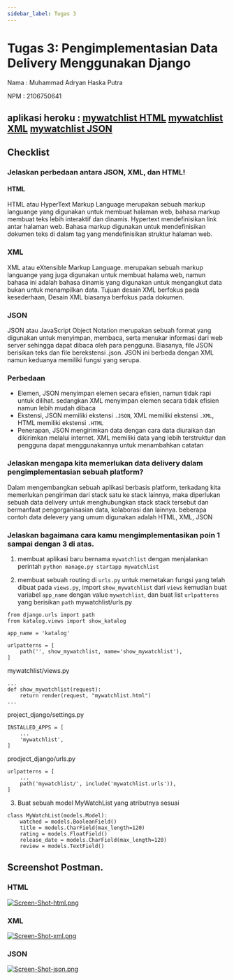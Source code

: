 ```yaml
---
sidebar_label: Tugas 3
---
```


# Tugas 3: Pengimplementasian Data Delivery Menggunakan Django

Nama : Muhammad Adryan Haska Putra

NPM  : 2106750641

aplikasi heroku  : 
[mywatchlist HTML](https://tugas2-pbp-adryan.herokuapp.com/mywatchlist/html)
[mywatchlist XML](https://tugas2-pbp-adryan.herokuapp.com/mywatchlist/XML/)
[mywatchlist JSON](https://tugas2-pbp-adryan.herokuapp.com/mywatchlist/JSON)
---

## Checklist

### Jelaskan perbedaan antara JSON, XML, dan HTML!
#### HTML
HTML atau HyperText Markup Language merupakan sebuah markup languange yang digunakan untuk membuat halaman web, bahasa markup membuat teks lebih interaktif dan dinamis. Hypertext mendefinisikan link antar halaman web. Bahasa markup digunakan untuk mendefinisikan dokumen teks di dalam tag yang mendefinisikan struktur halaman web.

### XML
XML atau eXtensible Markup Language. merupakan sebuah markup languange yang juga digunakan untuk membuat halama web, namun bahasa ini adalah bahasa dinamis yang digunakan untuk mengangkut data bukan untuk menampilkan data. Tujuan desain XML berfokus pada kesederhaan, Desain XML biasanya berfokus pada dokumen.

### JSON
JSON atau JavaScript Object Notation merupakan sebuah format yang digunakan untuk menyimpan, membaca, serta menukar informasi dari web server sehingga dapat dibaca oleh para pengguna. Biasanya, file JSON berisikan teks dan file berekstensi .json. JSON ini berbeda dengan XML namun keduanya memiliki fungsi yang serupa.

### Perbedaan
- Elemen, JSON menyimpan elemen secara efisien, namun tidak rapi untuk dilihat. sedangkan XML menyimpan elemen secara tidak efisien namun lebih mudah dibaca
- Ekstensi, JSON memiliki ekstensi `.JSON`, XML memiliki ekstensi `.XML`, HTML memiliki ekstensi `.HTML`
- Penerapan, JSON mengirimkan data dengan cara data diuraikan dan dikirimkan melalui internet. XML memiliki data yang lebih terstruktur dan pengguna dapat menggunakannya untuk menambahkan catatan

### Jelaskan mengapa kita memerlukan data delivery dalam pengimplementasian sebuah platform?
Dalam mengembangkan sebuah aplikasi berbasis platform, terkadang kita memerlukan pengiriman dari stack satu ke stack lainnya, maka diperlukan sebuah data delivery untuk menghubungkan stack stack tersebut dan bermanfaat pengorganisasian data, kolaborasi dan lainnya. beberapa contoh data delevery yang umum digunakan adalah HTML, XML, JSON

### Jelaskan bagaimana cara kamu mengimplementasikan poin 1 sampai dengan 3 di atas.
1.  membuat aplikasi baru bernama `mywatchlist` dengan menjalankan perintah `python manage.py startapp mywatchlist`

2. membuat sebuah routing di `urls.py` untuk memetakan fungsi yang telah dibuat pada `views.py`, import `show_mywatchlist` dari `views` kemudian buat variabel `app_name` dengan value `mywatchlist`, dan buat list `urlpatterns` yang berisikan `path`
mywatchlist/urls.py
```
from django.urls import path
from katalog.views import show_katalog

app_name = 'katalog'

urlpatterns = [
    path('', show_mywatchlist, name='show_mywatchlist'),
]
```

mywatchlist/views.py
```
...
def show_mywatchlist(request):
    return render(request, "mywatchlist.html")
...
```

project_django/settings.py
```
INSTALLED_APPS = [
    ...
    'mywatchlist',
]

```

prodject_django/urls.py
```
urlpatterns = [
    ...
    path('mywatchlist/', include('mywatchlist.urls')),
]
```

3. Buat sebuah model MyWatchList yang atributnya sesuai
```
class MyWatchList(models.Model):
    watched = models.BooleanField()
    title = models.CharField(max_length=120)
    rating = models.FloatField()
    release_date = models.CharField(max_length=120)
    review = models.TextField()
```

## Screenshot Postman.
### HTML
[![Screen-Shot-html.png](https://i.postimg.cc/wvKCJn4D/Screen-Shot-2022-09-21-at-22-20-29.png)](https://postimg.cc/Ny4CvCc0)

### XML
[![Screen-Shot-xml.png](https://i.postimg.cc/QNKqvHtN/Screen-Shot-2022-09-21-at-22-21-26.png)](https://postimg.cc/G9rYy3G6)

### JSON
[![Screen-Shot-json.png](https://i.postimg.cc/br1krSDQ/Screen-Shot-2022-09-21-at-22-21-37.png)](https://postimg.cc/8fPjn5b5)

